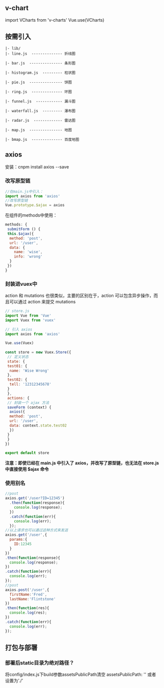 ## v-chart
import VCharts from 'v-charts'
Vue.use(VCharts)
## 按需引入
```
|- lib/
|- line.js  -------------- 折线图

|- bar.js  --------------- 条形图

|- histogram.js  --------- 柱状图

|- pie.js  --------------- 饼图

|- ring.js  -------------- 环图

|- funnel.js  ------------ 漏斗图

|- waterfall.js  --------- 瀑布图

|- radar.js  ------------- 雷达图

|- map.js  --------------- 地图

|- bmap.js  -------------- 百度地图
```
## axios
安装：cnpm install axios --save
### 改写原型链

```js
//在main.js中引入：
import axios from 'axios'
//改写原型链
Vue.prototype.$ajax = axios
```
在组件的methods中使用：
```js
methods: {
 submitForm () {
 this.$ajax({
  method: 'post',
  url: '/user',
  data: {
    name: 'wise',
    info: 'wrong'
  }
 })
}
```

### 封装进vuex中
action 和 mutations 也很类似，主要的区别在于，action 可以包含异步操作，而且可以通过 action 来提交 mutations
```js
// store.js
import Vue from 'Vue'
import Vuex from 'vuex'
 
// 引入 axios
import axios from 'axios'
 
Vue.use(Vuex)
 
const store = new Vuex.Store({
 // 定义状态
 state: {
 test01: {
  name: 'Wise Wrong'
 },
 test02: {
  tell: '12312345678'
 }
 },
 actions: {
 // 封装一个 ajax 方法
 saveForm (context) {
  axios({
  method: 'post',
  url: '/user',
  data: context.state.test02
  })
 }
 }
})
 
export default store
```

**注意：即使已经在 main.js 中引入了 axios，并改写了原型链，也无法在 store.js 中直接使用 $ajax 命令**

### 使用别名
```js
//post
axios.get('/user?ID=12345')
  .then(function(response){
    console.log(response);
  })
  .catch(function(err){
    console.log(err);
  });
//以上请求也可以通过这种方式来发送
axios.get('/user',{
  params:{
    ID:12345
  }
})
.then(function(response){
  console.log(response);
})
.catch(function(err){
  console.log(err);
});
//post
axios.post('/user',{
  firstName:'Fred',
  lastName:'Flintstone'
})
.then(function(res){
  console.log(res);
})
.catch(function(err){
  console.log(err);
});
```

## 打包与部署
### 部署后static目录为绝对路径？
将config/index.js下build参数assetsPublicPath清空
assetsPublicPath: '' 或者设置为'./'